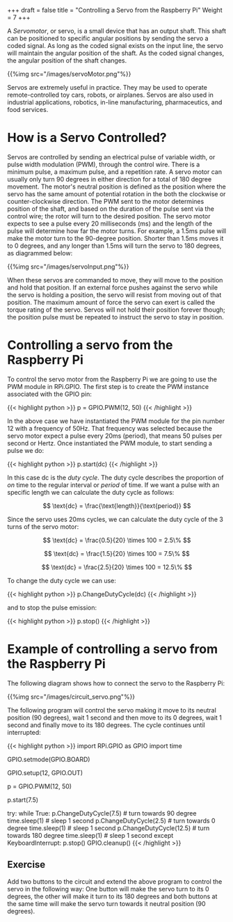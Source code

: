 +++
draft = false
title = "Controlling a Servo from the Raspberry Pi"
Weight = 7
+++

A *Servomotor*, or servo, is a small device that has an output shaft. This shaft can be positioned to specific angular positions by sending the servo a coded signal. As long as the coded signal exists on the input line, the servo will maintain the angular position of the shaft. As the coded signal changes, the angular position of the shaft changes.

{{%img src="/images/servoMotor.png"%}}

Servos are extremely useful in practice.  They may be used to operate remote-controlled toy cars, robots, or airplanes.  Servos are also used in industrial applications, robotics, in-line manufacturing, pharmaceutics, and food services.

# How is a Servo Controlled?
Servos are controlled by sending an electrical pulse of variable width, or pulse width modulation (PWM), through the control wire. There is a minimum pulse, a maximum pulse, and a repetition rate. A servo motor can usually only turn 90 degrees in either direction for a total of 180 degree movement. The motor's neutral position is defined as the position where the servo has the same amount of potential rotation in the both the clockwise or counter-clockwise direction. The PWM sent to the motor determines position of the shaft, and based on the duration of the pulse sent via the control wire; the rotor will turn to the desired position. The servo motor expects to see a pulse every 20 milliseconds (ms) and the length of the pulse will determine how far the motor turns. For example, a 1.5ms pulse will make the motor turn to the 90-degree position. Shorter than 1.5ms moves it to 0 degrees, and any longer than 1.5ms will turn the servo to 180 degrees, as diagrammed below:

{{%img src="/images/servoInput.png"%}}

When these servos are commanded to move, they will move to the position and hold that position. If an external force pushes against the servo while the servo is holding a position, the servo will resist from moving out of that position. The maximum amount of force the servo can exert is called the torque rating of the servo. Servos will not hold their position forever though; the position pulse must be repeated to instruct the servo to stay in position.

# Controlling a servo from the Raspberry Pi

To control the servo motor from the Raspberry Pi we are going to use the PWM module in RPi.GPIO. The first step is to create the PWM instance associated with the GPIO pin:

{{< highlight python >}}
p = GPIO.PWM(12, 50)
{{< /highlight >}}

In the above case we have instantiated the PWM module for the pin number 12 with a frequency of 50Hz. That frequency was selected because the servo motor expect a pulse every 20ms (period), that means 50 pulses per second or Hertz. Once instantiated the PWM module, to start sending a pulse we do:

{{< highlight python >}}
p.start(dc)
{{< /highlight >}}

In this case dc is the *duty cycle*. The duty cycle describes the proportion of *on* time to the regular interval or *period* of time. If we want a pulse with an specific length we can calculate the duty cycle as follows: 

$$
\text{dc} = \frac{\text{length}}{\text{period}}
$$

Since the servo uses 20ms cycles, we can calculate the duty cycle of the 3 turns of the servo motor:

$$
\text{dc} = \frac{0.5}{20} \times 100 = 2.5\%
$$

$$
\text{dc} = \frac{1.5}{20} \times 100 = 7.5\%
$$

$$
\text{dc} = \frac{2.5}{20} \times 100 = 12.5\%
$$

To change the duty cycle we can use:

{{< highlight python >}}
p.ChangeDutyCycle(dc)
{{< /highlight >}}

and to stop the pulse emission:

{{< highlight python >}}
p.stop()
{{< /highlight >}}

# Example of controlling a servo from the Raspberry Pi
The following diagram shows how to connect the servo to the Raspberry Pi:

{{%img src="/images/circuit_servo.png"%}}

The following program will control the servo making it move to its neutral position (90 degrees), wait 1 second and then move to its 0 degrees, wait 1 second and finally move to its 180 degrees. The cycle continues until interrupted:

{{< highlight python >}}
import RPi.GPIO as GPIO
import time

GPIO.setmode(GPIO.BOARD)

GPIO.setup(12, GPIO.OUT)

p = GPIO.PWM(12, 50)

p.start(7.5)

try:
        while True:
		p.ChangeDutyCycle(7.5)  # turn towards 90 degree
		time.sleep(1) # sleep 1 second
		p.ChangeDutyCycle(2.5)  # turn towards 0 degree
		time.sleep(1) # sleep 1 second
		p.ChangeDutyCycle(12.5) # turn towards 180 degree
                time.sleep(1) # sleep 1 second 
except KeyboardInterrupt:
	p.stop()
        GPIO.cleanup()
{{< /highlight >}}

## Exercise
Add two buttons to the circuit and extend the above program to control the servo in the following way: One button will make the servo turn to its 0 degrees, the other will make it turn to its 180 degrees and both buttons at the same time will make the servo turn towards it neutral position (90 degrees).
